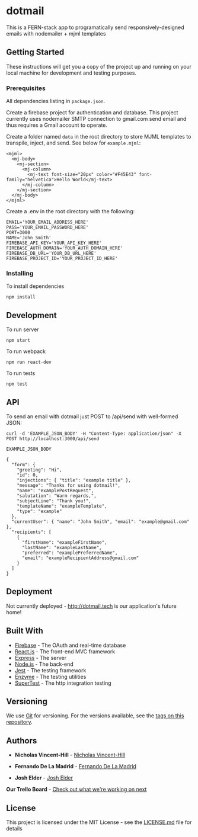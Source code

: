 # dotmail

This is a FERN-stack app to programatically send responsively-designed emails with nodemailer + mjml templates

## Getting Started

These instructions will get you a copy of the project up and running on your local machine for development and testing purposes.

### Prerequisites

All dependencies listing in `package.json`.

Create a firebase project for authentication and database. This project currently uses nodemailer SMTP connection to gmail.com send email and thus requires a Gmail account to operate.

Create a folder named `data` in the root directory to store MJML templates to transpile, inject, and send. See below for `example.mjml`:

```
<mjml>
  <mj-body>
    <mj-section>
      <mj-column>
        <mj-text font-size="20px" color="#F45E43" font-family="helvetica">Hello World</mj-text>
      </mj-column>
    </mj-section>
  </mj-body>
</mjml>
```

Create a .env in the root directory with the following:

```
EMAIL='YOUR_EMAIL_ADDRESS_HERE'
PASS='YOUR_EMAIL_PASSWORD_HERE'
PORT=3000
NAME='John Smith'
FIREBASE_API_KEY='YOUR_API_KEY_HERE'
FIREBASE_AUTH_DOMAIN='YOUR_AUTH_DOMAIN_HERE'
FIREBASE_DB_URL='YOUR_DB_URL_HERE'
FIREBASE_PROJECT_ID='YOUR_PROJECT_ID_HERE'
```

### Installing

To install dependencies

```
npm install
```

## Development

To run server

```
npm start
```

To run webpack

```
npm run react-dev
```

To run tests

```
npm test
```

## API

To send an email with dotmail just POST to /api/send with well-formed JSON:

```
curl -d 'EXAMPLE_JSON_BODY' -H "Content-Type: application/json" -X POST http://localhost:3000/api/send
```

```
EXAMPLE_JSON_BODY

{
  "form": {
    "greeting": "Hi",
    "id": 0,
    "injections": { "title": "example title" },
    "message": "Thanks for using dotmail!",
    "name": "examplePostRequest",
    "salutation": "Warm regards,",
    "subjectLine": "Thank you!",
    "templateName": "exampleTemplate",
    "type": "example"
  },
  "currentUser": { "name": "John Smith", "email": "example@gmail.com" },
  "recipients": [
    {
      "firstName": "exampleFirstName",
      "lastName": "exampleLastName",
      "preferred": "examplePreferredName",
      "email": "exampleRecipientAddress@gmail.com"
    }
  ]
}
```

## Deployment

Not currently deployed - http://dotmail.tech is our application's future home!

## Built With

- [Firebase](https://firebase.google.com/) - The OAuth and real-time database
- [React.js](https://reactjs.org/) - The front-end MVC framework
- [Express](https://expressjs.com/) - The server
- [Node.js](https://nodejs.org/) - The back-end
- [Jest](https://jestjs.io/) - The testing framework
- [Enzyme](https://airbnb.io/enzyme/) - The testing utilities
- [SuperTest](https://github.com/visionmedia/supertest/) - The http integration testing

## Versioning

We use [Git](https://git-scm.com/) for versioning. For the versions available, see the [tags on this repository](https://github.com/your/project/tags).

## Authors

- **Nicholas Vincent-Hill** - [Nicholas Vincent-Hill](http://nickvh.tech/)

- **Fernando De La Madrid** - [Fernando De La Madrid](https://github.com/ferdelamad/)

- **Josh Elder** - [Josh Elder](https://github.com/jcelder/)

**Our Trello Board** - [Check out what we're working on next](https://trello.com/b/PdQwFo3v/emailbot)

## License

This project is licensed under the MIT License - see the [LICENSE.md](LICENSE.md) file for details
